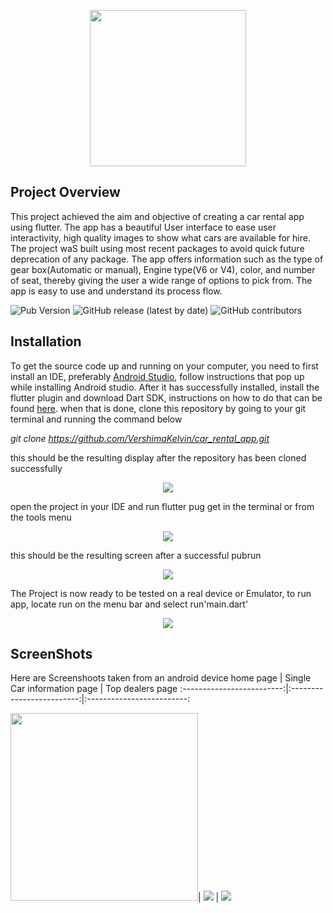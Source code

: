 
<p align="center">
    <img src="assets/images/carbanner.jpg" height="250">
</p>

## Project Overview
This project achieved the aim and objective of creating a car rental app using flutter. The app has a beautiful User interface to ease user interactivity, high quality images to show what cars are available for hire. The project waS built using most recent packages to avoid quick future deprecation of any package.
The app offers information such as the type of gear box(Automatic or manual), Engine type(V6 or V4), color, and number of seat, thereby giving the user a wide range of options to pick from. The app is easy to use and understand its process flow.

![Pub Version](https://img.shields.io/pub/v/http)
![GitHub release (latest by date)](https://img.shields.io/github/v/release/TheAlphamerc/flutter_ecommerce_app)
![GitHub contributors](https://img.shields.io/github/contributors/TheAlphamerc/flutter_ecommerce_app?color=ead)


## Installation
To get the source code up and running on your computer, you need to first install an IDE, preferably [Android Studio](https://developer.android.com/studio?gclid=Cj0KCQiAmKiQBhClARIsAKtSj-mCE3Dc0T4FuVNp5WzCsOKbAIlaTP-7DuCYL-p5D8PZbAPgfU6IizEaAuYyEALw_wcB&gclsrc=aw.ds), follow instructions that pop up while installing Android studio.
After it has successfully installed, install the flutter plugin and download Dart SDK, instructions on how to do that can be found [here](https://flutter.dev/?gclid=Cj0KCQiAmKiQBhClARIsAKtSj-lDkI-zjlymTZot1n0GglKPrghu2aqO_4cwNH_bZUuLGbCyh_Dwun0aAqgDEALw_wcB&gclsrc=aw.ds). when that is done,
clone this repository by going to your git terminal and running the command below

*git clone https://github.com/VershimaKelvin/car_rental_app.git*

this should be the resulting display after the repository has been cloned successfully

<p align="center">
    <img src="assets/images/gitclone.png">
</p>

open the project in your IDE and run flutter pug get in the terminal or from the tools menu
<p align="center">
    <img src="assets/images/pubget.png">
</p>

this should be the resulting screen after a successful pubrun

<p align="center">
    <img src="assets/images/yash.png">
</p>

The Project is now ready to be tested on a real device or Emulator, to run app, locate run on the menu bar and select run'main.dart' 
<p align="center">
    <img src="assets/images/runmain.png">
</p>


## ScreenShots
Here are Screenshoots taken from an android device
     home page             | Single Car information page | Top dealers page
:-------------------------:|:-------------------------:|:-------------------------:

<img src="assets/images/carRent1.jpg" width="300"/>| ![](assets/images/carRent2.jpg) | ![](assets/images/carRent3.jpg)

[comment]: <> (<img src="assets/images/carRent1.jpg" width="300"/>)